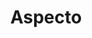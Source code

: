 ---
blog: https://aspecto.io/blog
codehost: https://github.com/aspecto-io
linkedin: https://linkedin.com/company/aspecto-io
logohandle: aspectoio
sort: aspecto
title: Aspecto
twitter: https://x.com/AspectoInc
website: https://www.aspecto.io/
---